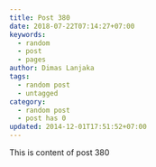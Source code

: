 ```yaml
---
title: Post 380
date: 2018-07-22T07:14:27+07:00
keywords:
  - random
  - post
  - pages
author: Dimas Lanjaka
tags:
  - random post
  - untagged
category:
  - random post
  - post has 0
updated: 2014-12-01T17:51:52+07:00
---
```

This is content of post 380